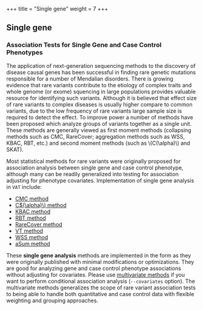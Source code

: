 +++
title = "Single gene"
weight = 7
+++



## Single gene

### Association Tests for Single Gene and Case Control Phenotypes

The application of next-generation sequencing methods to the discovery of disease causal genes has been successful in finding rare genetic mutations responsible for a number of Mendalian disorders. There is growing evidence that rare variants contribute to the etiology of complex traits and whole genome (or exome) squencing in large populations provides valuable resource for identifying such variants. Although it is believed that effect size of rare variants to complex diseases is usually higher compare to common variants, due to the low frequency of rare variants large sample size is required to detect the effect. To improve power a number of methods have been proposed which analyze groups of variants together as a single unit. These methods are generally viewed as first moment methods (collapsing methods such as CMC, RareCover; aggregation methods such as WSS, KBAC, RBT, etc.) and second moment methods (such as \\(C(\alpha)\\)  and SKAT). 

Most statistical methods for rare variants were originally proposed for association analysis between single gene and case control phenotype, although many can be readily generalized into testing for association adjusting for phenotype covariates. Implementation of single gene analysis in `VAT` include: 



*   [CMC method][1]
*   [C$(\alpha)\\)  method][2] 
*   [KBAC method][3] 
*   [RBT method][4]
*   [RareCover method][5]
*   [VT method][6] 
*   [WSS method][7]
*   [aSum method][8] 



These **single gene analysis** methods are implemented in the form as they were originally published with minimal modifications or optimizations. They are good for analyzing gene and case control phenotype associations without adjusting for covariates. Please use [multivariate methods][9] if you want to perform conditional association analysis (`--covariates` option). The multivariate methods generalizes the scope of rare variant association tests to being able to handle both quantitative and case control data with flexible weighting and grouping approaches.

 [1]:   /applications/association/single_gene/cmctest/
 [2]:   /applications/association/single_gene/c_alpha-test/
 [3]:   /applications/association/single_gene/kbac-test/
 [4]:   /applications/association/single_gene/rbt-test/
 [5]:  /applications/association/single_gene/rarecover/
 [6]:   /applications/association/single_gene/vt-test/
 [7]:   /applications/association/single_gene/wss-test/
 [8]:   /applications/association/single_gene/asum/
 [9]:   /applications/association/joint_conditional/